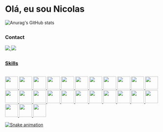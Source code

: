 # Olá, eu sou Nicolas 

![Anurag's GitHub stats](https://github-readme-stats.vercel.app/api?username=Rei-Nicolau-o-Grande&show_icons=true&theme=synthwave)

##

### Contact

<div>

<a href = "mailto:nicolasmeireles1004@gmail.com"><img src="https://img.shields.io/badge/Gmail-D14836?style=for-the-badge&logo=gmail&logoColor=white" />
<a href="https://www.linkedin.com/in/rei-nicolau-de-rivia/" target="_blank"><img src="https://img.shields.io/badge/LinkedIn-0077B5?style=for-the-badge&logo=linkedin&logoColor=white"/>


</div>

##

### Skills

<div style="display: inline_block">
  <br>  
  <img height="42" width="42" src="https://cdn.jsdelivr.net/gh/devicons/devicon/icons/python/python-original.svg" />
  <img height="42" width="42" src="https://cdn.jsdelivr.net/gh/devicons/devicon/icons/numpy/numpy-original.svg" />
  <img height="42" width="42" src="https://cdn.jsdelivr.net/gh/devicons/devicon/icons/pandas/pandas-original.svg" />
  <img height="42" width="42" src="https://cdn.jsdelivr.net/gh/devicons/devicon/icons/django/django-plain.svg" />
  <img height="42" width="42" src="https://cdn.jsdelivr.net/gh/devicons/devicon/icons/flask/flask-original.svg" />
  <img height="42" width="42" src="https://cdn.jsdelivr.net/gh/devicons/devicon/icons/fastapi/fastapi-original.svg" />

  <img height="42" width="42" src="https://cdn.jsdelivr.net/gh/devicons/devicon/icons/java/java-original.svg" />
  <img height="42" width="42" src="https://cdn.jsdelivr.net/gh/devicons/devicon/icons/spring/spring-original.svg" />

  <img height="42" width="42" src="https://cdn.jsdelivr.net/gh/devicons/devicon/icons/javascript/javascript-original.svg" />
  <img height="42" width="42" src="https://cdn.jsdelivr.net/gh/devicons/devicon/icons/typescript/typescript-original.svg" />
  <img height="42" width="42" src="https://cdn.jsdelivr.net/gh/devicons/devicon/icons/nodejs/nodejs-original.svg" />
  <img height="42" width="42" src="https://cdn.jsdelivr.net/gh/devicons/devicon/icons/bootstrap/bootstrap-original.svg" />
  <img height="42" width="42" src="https://cdn.jsdelivr.net/gh/devicons/devicon/icons/angularjs/angularjs-original.svg" />
  <img height="42" width="42" src="https://cdn.jsdelivr.net/gh/devicons/devicon/icons/nestjs/nestjs-plain.svg" />

  <img height="42" width="42" src="https://cdn.jsdelivr.net/gh/devicons/devicon/icons/php/php-original.svg" />
  <img height="42" width="42" src="https://cdn.jsdelivr.net/gh/devicons/devicon/icons/laravel/laravel-plain-wordmark.svg" />
  <img height="42" width="42" src="https://cdn.jsdelivr.net/gh/devicons/devicon/icons/composer/composer-original.svg" />

  <img height="42" width="42" src="https://cdn.jsdelivr.net/gh/devicons/devicon/icons/go/go-original-wordmark.svg" />

  <img height="42" width="42" src="https://cdn.jsdelivr.net/gh/devicons/devicon/icons/mysql/mysql-original.svg" />
  <img height="42" width="42" src="https://cdn.jsdelivr.net/gh/devicons/devicon/icons/postgresql/postgresql-original.svg" />
  <img height="42" width="42" src="https://cdn.jsdelivr.net/gh/devicons/devicon/icons/mongodb/mongodb-original-wordmark.svg" />
  <img height="42" width="42" src="https://cdn.jsdelivr.net/gh/devicons/devicon/icons/redis/redis-original.svg" />

  <img height="42" width="42" src="https://cdn.jsdelivr.net/gh/devicons/devicon/icons/git/git-original.svg" />
  <img height="42" width="42" src="https://cdn.jsdelivr.net/gh/devicons/devicon/icons/docker/docker-original.svg" />

  <img height="42" width="42" src="https://cdn.jsdelivr.net/gh/devicons/devicon/icons/amazonwebservices/amazonwebservices-original-wordmark.svg" />
      
  


</div>


 <p align="center"> 
   
  ![Snake animation](https://github.com/Rei-Nicolau-o-Grande/Rei-Nicolau-o-Grande/blob/output/github-contribution-grid-snake.svg)
 </p>
